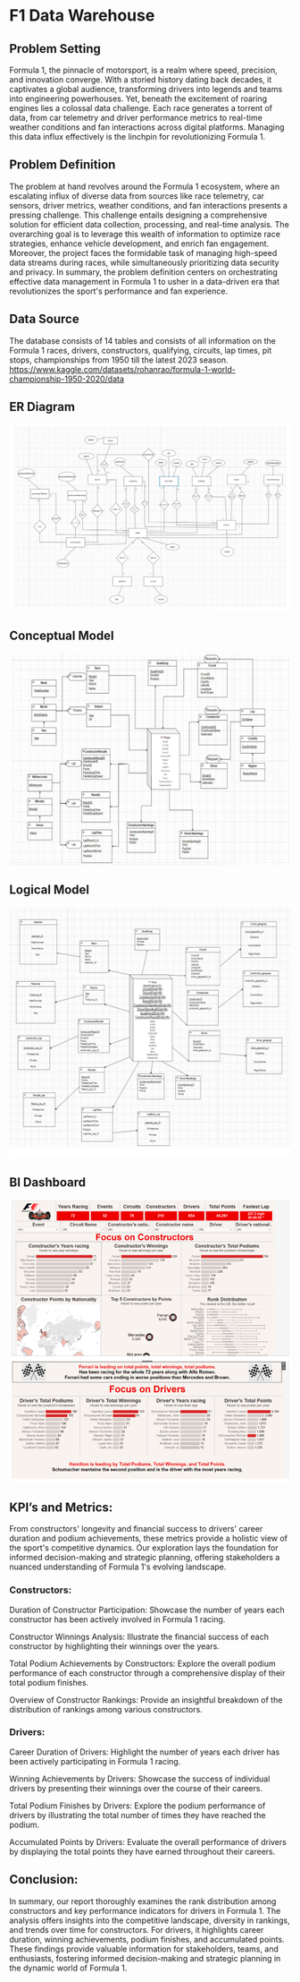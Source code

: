 
# F1 Data Warehouse

## Problem Setting

Formula 1, the pinnacle of motorsport, is a realm where speed, precision, and innovation
converge. With a storied history dating back decades, it captivates a global audience,
transforming drivers into legends and teams into engineering powerhouses. Yet, beneath the
excitement of roaring engines lies a colossal data challenge. Each race generates a torrent of
data, from car telemetry and driver performance metrics to real-time weather conditions and
fan interactions across digital platforms. Managing this data influx effectively is the linchpin for
revolutionizing Formula 1.


## Problem Definition

The problem at hand revolves around the Formula 1 ecosystem, where an escalating influx of
diverse data from sources like race telemetry, car sensors, driver metrics, weather conditions,
and fan interactions presents a pressing challenge. This challenge entails designing a
comprehensive solution for efficient data collection, processing, and real-time analysis. The
overarching goal is to leverage this wealth of information to optimize race strategies, enhance
vehicle development, and enrich fan engagement. Moreover, the project faces the formidable
task of managing high-speed data streams during races, while simultaneously prioritizing data
security and privacy. In summary, the problem definition centers on orchestrating effective
data management in Formula 1 to usher in a data-driven era that revolutionizes the sport's
performance and fan experience.

## Data Source

The database consists of 14 tables and consists of all information on the Formula 1 races,
drivers, constructors, qualifying, circuits, lap times, pit stops, championships from 1950 till the
latest 2023 season.
https://www.kaggle.com/datasets/rohanrao/formula-1-world-championship-1950-2020/data

## ER Diagram

![Image](https://github.com/anudeep-ga/f1_datawarehouse/blob/main/f1_ER.png?raw=true)

## Conceptual Model

![Image](https://github.com/anudeep-ga/f1_datawarehouse/blob/main/f1_conceptual.png?raw=true)

## Logical Model

![Image](https://github.com/anudeep-ga/f1_datawarehouse/blob/main/f1_logical.png?raw=true)


## BI Dashboard
![Image](https://github.com/anudeep-ga/f1_datawarehouse/blob/main/f1_bi.png?raw=true)

## KPI’s and Metrics:

From constructors' longevity and financial success to drivers' career duration and podium
achievements, these metrics provide a holistic view of the sport's competitive dynamics. Our
exploration lays the foundation for informed decision-making and strategic planning, offering
stakeholders a nuanced understanding of Formula 1's evolving landscape.

### Constructors:

Duration of Constructor Participation:
Showcase the number of years each constructor has been actively involved in Formula 1 racing.

Constructor Winnings Analysis:
Illustrate the financial success of each constructor by highlighting their winnings over the years.

Total Podium Achievements by Constructors:
Explore the overall podium performance of each constructor through a comprehensive display
of their total podium finishes.

Overview of Constructor Rankings:
Provide an insightful breakdown of the distribution of rankings among various constructors.

### Drivers:
Career Duration of Drivers:
Highlight the number of years each driver has been actively participating in Formula 1 racing.

Winning Achievements by Drivers:
Showcase the success of individual drivers by presenting their winnings over the course of their
careers.

Total Podium Finishes by Drivers:
Explore the podium performance of drivers by illustrating the total number of times they have
reached the podium.

Accumulated Points by Drivers:
Evaluate the overall performance of drivers by displaying the total points they have earned
throughout their careers.

## Conclusion:
In summary, our report thoroughly examines the rank distribution among constructors and key
performance indicators for drivers in Formula 1. The analysis offers insights into the competitive
landscape, diversity in rankings, and trends over time for constructors. For drivers, it highlights
career duration, winning achievements, podium finishes, and accumulated points. These findings
provide valuable information for stakeholders, teams, and enthusiasts, fostering informed
decision-making and strategic planning in the dynamic world of Formula 1.

